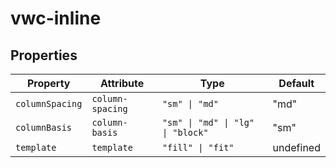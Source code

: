 # vwc-inline

## Properties

| Property        | Attribute       | Type                                             | Default |
|-----------------|-----------------|--------------------------------------------------|---------|
| `columnSpacing` | `column-spacing` | `"sm" \| "md"`                      | "md"    |
| `columnBasis`    | `column-basis`    | `"sm" \| "md" \| "lg" \| "block"` | "sm"    |
| `template`      | `template`      | `"fill" \| "fit"`                    | undefined        |
